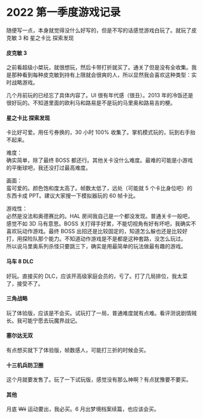 # 2022 第一季度游戏记录

随便写一点，本身就觉得没什么好写的，但是不写的话感觉游戏白玩了。就玩了皮克敏 3 和 星之卡比 探索发现

#### 皮克敏 3

之前看超级小桀玩，就很想玩，然后卡带打折就买了。通关了但是没有全收集。我是那种看到每种皮克敏到持有上限就会很爽的人，所以显然我会喜欢这种类型：实时战略游戏。

几个月前玩的已经忘了具体内容了。UI 很有年代感（很丑）。2013 年的冷饭还是很好玩的。不知道里面的欧利马和路易是不是玩的马里奥和路易吉的梗。

#### 星之卡比 探索发现

卡比好可爱。用任亏券换的，30 小时 100% 收集了。掌机模式玩的，玩到右手抬不起来。

难度：  
确实简单，除了最终 BOSS 都还行。其他关卡没什么难度。最难的可能是小游戏的平衡球吧，我还没打过最高难度。

画面：  
蛮可爱的。颜色饱和度太高了。帧数太低了，远处（可能就 5 个卡比身位吧）的东西卡成 PPT。建议大家搜一下模拟器玩的 60 帧卡比。

游戏性：  
必然是没法和奥德赛比的。HAL 房间我自己是一个都没发现。普通关卡一般吧，感觉不如 3D 马有意思。BOSS 关打得手好累，不能切视角有好有坏吧，我确实不喜欢玩动作游戏。最终 BOSS 出招还是比较固定的，知道怎么躲也还是比较好打，用探险队那个能力。不知道动作游戏是不是都是这种套路，没怎么玩过。  
所以说马里奥系列杀怪只要跳三下，确实是用最简单的玩法做最有趣的游戏。

#### 马车 8 DLC

好玩。直接买的 DLC，应该开高级家庭会员的，亏了。打了几局排位，我太菜了，接受不了。

#### 三角战略

玩了体验版，应该是不会买。试玩打了一局，普通难度就有点难。看评测说剧情贼长。我可能宁愿去玩魔界战记。

#### 塞尔达无双

有点想买就下了体验版，帧数感人，可能打三折的时候会买。

#### 十三机兵防卫圈

这个月就要发售了。玩了一下试玩版，感觉没有那么神啊？有点犹豫要不要买。

#### 其他

月底 <s>Wii</s> 运动要出，我必买。6 月出梦境档案续篇，也应该会买。

